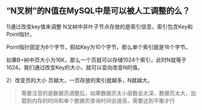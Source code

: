 ## “N叉树”的N值在MySQL中是可以被人工调整的么？



1)通过改变key值来调整
N叉树中非叶子节点存放的是索引信息，索引包含Key和Point指针。

Point指针固定为6个字节，假如Key为10个字节，那么单个索引就是16个字节。

如果B+树中页大小为16K，那么一个页就可以存储1024个索引，此时N就等于1024。我们通过改变Key的大小，就可以变向改变N的值。

2）改变页的大小
页越大，一页存放的索引就越多，N就越大。

> 需要注意的是数据页调整后，如果数据页太小层数会太深，数据页太大，加载到内存的时间和单个数据页查询时间会提高，需要达到平衡才行